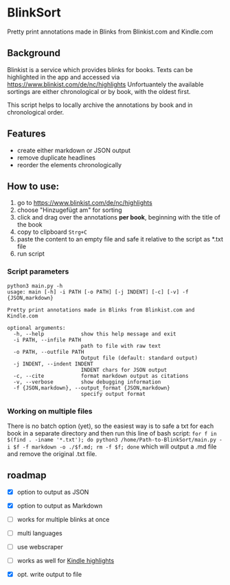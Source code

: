# BlinkSort

Pretty print annotations made in Blinks from Blinkist.com and Kindle.com

## Background
Blinkist is a service which provides blinks for books. Texts can be highlighted in the app and accessed via https://www.blinkist.com/de/nc/highlights 
Unfortuantely the available sortings are either chronological or by book, with the oldest first. 

This script helps to locally archive the annotations by book and in chronological order.


## Features
- create either markdown or JSON output
- remove duplicate headlines
- reorder the elements chronologically

## How to use:
1. go to https://www.blinkist.com/de/nc/highlights 
2. choose "Hinzugefügt am" for sorting
3. click and drag over the annotations **per book**, beginning with the title of the book
4. copy to clipboard `Strg+C`
5. paste the content to an empty file and safe it relative to the script as *.txt file
6. run script

### Script parameters
```
python3 main.py -h
usage: main [-h] -i PATH [-o PATH] [-j INDENT] [-c] [-v] -f {JSON,markdown}

Pretty print annotations made in Blinks from Blinkist.com and Kindle.com

optional arguments:
  -h, --help            show this help message and exit
  -i PATH, --infile PATH
                        path to file with raw text
  -o PATH, --outfile PATH
                        Output file (default: standard output)
  -j INDENT, --indent INDENT
                        INDENT chars for JSON output
  -c, --cite            format markdown output as citations
  -v, --verbose         show debugging information
  -f {JSON,markdown}, --output_format {JSON,markdown}
                        specify output format

```
### Working on multiple files

There is no batch option (yet), so the easiest way is to safe a txt for each book in a separate directory and then run this line of bash script:
`for f in $(find . -iname '*.txt'); do python3 /home/Path-to-BlinkSort/main.py -i $f -f markdown -o ./$f.md; rm -f $f; done`
which will output a .md file and remove the original .txt file.



## roadmap

- [x] option to output as JSON
- [x] option to output as Markdown
- [ ] works for multiple blinks at once
- [ ] multi languages
- [ ] use webscraper
- [ ] works as well for [Kindle highlights](https://kindle.amazon.com/your_highlights)
- [x] opt. write output to file

